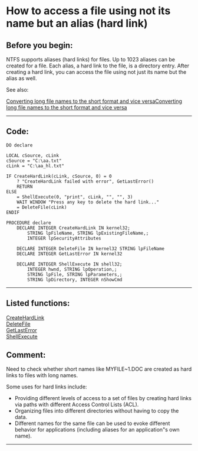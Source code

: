 <link rel="stylesheet" type="text/css" href="../css/win32api.css">  
<link rel="stylesheet" href="https://cdnjs.cloudflare.com/ajax/libs/font-awesome/4.7.0/css/font-awesome.min.css">

# How to access a file using not its name but an alias (hard link)

## Before you begin:
NTFS supports aliases (hard links) for files. Up to 1023 aliases can be created for a file. Each alias, a hard link to the file, is a directory entry. After creating a hard link, you can access the file using not just its name but the alias as well.  

See also:

<a href="?example=55">Converting long file names to the short format and vice versa</a>[Converting long file names to the short format and vice versa](sample_055.md)  

  
***  


## Code:
```foxpro  
DO declare

LOCAL cSource, cLink
cSource = "C:\aa.txt"
cLink = "C:\aa_hl.txt"

IF CreateHardLink(cLink, cSource, 0) = 0
	? "CreateHardLink failed with error", GetLastError()
	RETURN
ELSE
	= ShellExecute(0, "print", cLink, "", "", 3)
	WAIT WINDOW "Press any key to delete the hard link..."
	= DeleteFile(cLink)
ENDIF

PROCEDURE declare
	DECLARE INTEGER CreateHardLink IN kernel32;
		STRING lpFileName, STRING lpExistingFileName,;
		INTEGER lpSecurityAttributes

	DECLARE INTEGER DeleteFile IN kernel32 STRING lpFileName
	DECLARE INTEGER GetLastError IN kernel32

	DECLARE INTEGER ShellExecute IN shell32;
		INTEGER hwnd, STRING lpOperation,;
		STRING lpFile, STRING lpParameters,;
		STRING lpDirectory, INTEGER nShowCmd  
```  
***  


## Listed functions:
[CreateHardLink](../libraries/kernel32/CreateHardLink.md)  
[DeleteFile](../libraries/kernel32/DeleteFile.md)  
[GetLastError](../libraries/kernel32/GetLastError.md)  
[ShellExecute](../libraries/shell32/ShellExecute.md)  

## Comment:
Need to check whether short names like MYFILE~1.DOC are created as hard links to files with long names.  
  
Some uses for hard links include:  
- Providing different levels of access to a set of files by creating hard links via paths with different Access Control Lists (ACL).   
- Organizing files into different directories without having to copy the data.   
- Different names for the same file can be used to evoke different behavior for applications (including aliases for an application"s own name).  
  
***  

